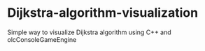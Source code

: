 # Dijkstra-algorithm-visualization
Simple way to visualize Dijkstra algorithm using C++ and olcConsoleGameEngine
